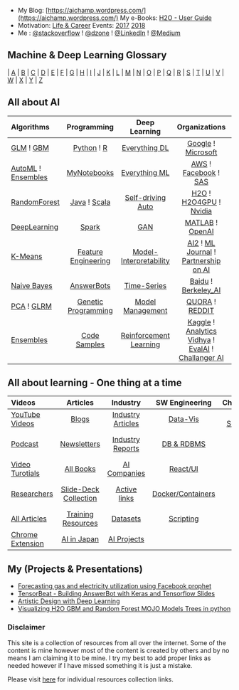  - My Blog: [https://aichamp.wordpress.com/](https://aichamp.wordpress.com/)  My e-Books: [H2O - User Guide](https://github.com/Avkash/mldl/blob/master/orgs/h2o/guide/README.md)
 - Motivation: [Life & Career](https://github.com/Avkash/mldl/blob/master/pages/motivational.md)  Events: [2017](https://github.com/Avkash/mldl/blob/master/dllibs/master_events.md) [2018](https://github.com/Avkash/mldl/blob/master/dllibs/master_events.md)
 - Me : [@stackoverflow](https://stackoverflow.com/users/1325423/avkashchauhan) ! [@dzone](https://dzone.com/users/1425729/Avkash.html) ! [@LinkedIn](https://www.linkedin.com/in/avkashchauhan/) ! [@Medium](https://medium.com/@avkashchauhan)

## Machine & Deep Learning Glossary ##
| [A](https://github.com/Avkash/mldl/blob/master/glossary/def_a.md) | [B](https://github.com/Avkash/mldl/blob/master/glossary/def_b.md) | [C](https://github.com/Avkash/mldl/blob/master/glossary/def_c.md) | [D](https://github.com/Avkash/mldl/blob/master/glossary/def_d.md) | [E](https://github.com/Avkash/mldl/blob/master/glossary/def_e.md) | [F](https://github.com/Avkash/mldl/blob/master/glossary/def_f.md) | [G](https://github.com/Avkash/mldl/blob/master/glossary/def_g.md) | [H](https://github.com/Avkash/mldl/blob/master/glossary/def_h.md) | [I](https://github.com/Avkash/mldl/blob/master/glossary/def_i.md) | [J](https://github.com/Avkash/mldl/blob/master/glossary/def_j.md) | [K](https://github.com/Avkash/mldl/blob/master/glossary/def_k.md) | [L](https://github.com/Avkash/mldl/blob/master/glossary/def_l.md) | [M](https://github.com/Avkash/mldl/blob/master/glossary/def_m.md) | [N](https://github.com/Avkash/mldl/blob/master/glossary/def_n.md) | [O](https://github.com/Avkash/mldl/blob/master/glossary/def_o.md) | [P](https://github.com/Avkash/mldl/blob/master/glossary/def_p.md) | [Q](https://github.com/Avkash/mldl/blob/master/glossary/def_q.md) | [R](https://github.com/Avkash/mldl/blob/master/glossary/def_r.md) | [S](https://github.com/Avkash/mldl/blob/master/glossary/def_s.md) | [T](https://github.com/Avkash/mldl/blob/master/glossary/def_t.md) | [U](https://github.com/Avkash/mldl/blob/master/glossary/def_u.md) | [V](https://github.com/Avkash/mldl/blob/master/glossary/def_v.md) | [W](https://github.com/Avkash/mldl/blob/master/glossary/def_w.md) | [X](https://github.com/Avkash/mldl/blob/master/glossary/def_x.md) | [Y](https://github.com/Avkash/mldl/blob/master/glossary/def_y.md) | [Z](https://github.com/Avkash/mldl/blob/master/glossary/def_z.md)

## All about AI ##

| Algorithms    |     Programming    |  Deep Learning      |    Organizations    |   Burning HOT AI    |
|:------------- |:------------------:|:-------------------:|:-------------------:| -------------------:|
|[GLM](https://github.com/Avkash/mldl/blob/master/algos/algo_glm.md) ! [GBM](https://github.com/Avkash/mldl/blob/master/algos/algo_gbm.md)    |[Python](https://github.com/Avkash/mldl/blob/master/pages/master_python.md) ! [R](https://github.com/Avkash/mldl/blob/master/dllibs/master_r.md) |[Everything DL](https://github.com/Avkash/mldl/blob/master/master_dl.md)    |[Google](https://github.com/Avkash/mldl/blob/master/orgs/google/README.md) ! [Microsoft](https://github.com/Avkash/mldl/blob/master/orgs/microsoft/README.md)   | [Github - Top10](https://github.com/search?o=desc&q=Machine+Learning&s=stars&type=Repositories&utf8=%E2%9C%93)  |
|[AutoML](https://github.com/Avkash/mldl/blob/master/master_automl.md) ! [Ensembles](https://github.com/Avkash/mldl/blob/master/pages/ensembles.md)  | [MyNotebooks](https://github.com/Avkash/mldl/blob/master/notebook/README.md)   |[Everything ML](https://github.com/Avkash/mldl/blob/master/master_ml.md)   |[AWS](https://github.com/Avkash/mldl/blob/master/orgs/aws/README.md) ! [Facebook](https://github.com/Avkash/mldl/blob/master/orgs/facebook/README.md) ! [SAS](https://github.com/Avkash/mldl/blob/master/orgs/sas.md)|[KDNuggets- Top10](http://www.kdnuggets.com/2015/12/top-10-machine-learning-github.html)  |
|[RandomForest](https://github.com/Avkash/mldl/blob/master/algos/algo_drf.md)    |[Java](https://github.com/Avkash/mldl/blob/master/dllibs/master_java.md) ! [Scala](https://github.com/Avkash/mldl/blob/master/pages/master_scala.md) |[Self-driving Auto](https://github.com/Avkash/mldl/blob/master/driverless/README.md)   |[H2O](https://github.com/Avkash/mldl/blob/master/orgs/h2o/README.md) ! [H2O4GPU](https://github.com/Avkash/mldl/blob/master/orgs/h2o/h2o4gpu_home.md) ! [Nvidia](https://github.com/Avkash/mldl/blob/master/orgs/nvidia/README.md)|[Awesome-DeepLearning](https://github.com/ChristosChristofidis/awesome-deep-learning)  |
|[DeepLearning](https://github.com/Avkash/mldl/blob/master/algos/algo_dl.md)    |[Spark](https://github.com/Avkash/mldl/blob/master/pages/master_spark.md)  |[GAN](https://github.com/Avkash/mldl/blob/master/pages/mater_gan.md)   |[MATLAB](https://github.com/Avkash/mldl/blob/master/orgs/matlab_mathworks.md) ! [OpenAI](https://openai.com/research/)  |[Dive Into ML](https://github.com/hangtwenty/dive-into-machine-learning) |
|[K-Means](https://github.com/Avkash/mldl/blob/master/algos/algo_kmeans.md)    |[Feature Engineering](https://github.com/Avkash/mldl/blob/master/pages/master_feature_engineering.md)   |[Model-Interpretability](https://github.com/Avkash/mldl/blob/master/ml_interpretability.md)   |[AI2](http://allenai.org/) ! [ML Journal](http://www.jmlr.org/) ! [Partnership on AI](https://www.partnershiponai.org/)  |[MLAlgorithms](https://github.com/rushter/MLAlgorithms/tree/master/examples)   |
|[Naive Bayes](https://github.com/Avkash/mldl/blob/master/algos/algo_nb.md)    |[AnswerBots](https://github.com/Avkash/mldl/blob/master/pages/master_answerbot.md)   |[Time-Series](https://github.com/Avkash/mldl/blob/master/dllibs/timeseries.md)    |[Baidu](http://research.baidu.com/) ! [Berkeley_AI](http://bair.berkeley.edu/blog/)    | [ML for SE/DEV](https://github.com/ZuzooVn/machine-learning-for-software-engineers)   |
|[PCA](https://github.com/Avkash/mldl/blob/master/algos/algo_pca.md) ! [GLRM](https://github.com/Avkash/mldl/blob/master/algos/algo_glrm.md)    |[Genetic Programming](https://github.com/Avkash/mldl/blob/master/dllibs/master_ga.md) |[Model Management](https://github.com/Avkash/mldl/blob/master/pages/master_model_mgmt.md)   |[QUORA](https://github.com/Avkash/mldl/blob/master/orgs/quora_ai.md) ! [REDDIT](https://github.com/Avkash/mldl/blob/master/orgs/reddit_ai.md) |[ML from Scratch](https://github.com/eriklindernoren/ML-From-Scratch) |
|[Ensembles](https://github.com/Avkash/mldl/blob/master/algos/algo_ensembles.md)    |[Code Samples](https://github.com/Avkash/mldl/blob/master/code/README.md) |[Reinforcement Learning](https://github.com/Avkash/mldl/blob/master/pages/rl_all.md)   |[Kaggle](https://github.com/Avkash/mldl/blob/master/kaggle/master_kaggle.md) ! [Analytics Vidhya](https://www.analyticsvidhya.com/) ! [EvalAI](https://evalai.cloudcv.org/) ! [Challanger AI](https://challenger.ai/?lan=en) |[Cheatsheet - AI](https://github.com/kailashahirwar/cheatsheets-ai)|


## All about learning - One thing at a time ##

| Videos        | Articles           |        Industry     | SW Engineering |      Cheatsheets    |
|:------------- |:------------------:|:-------------------:|:--------------:| -------------------:|
| [YouTube Videos](https://github.com/Avkash/mldl/blob/master/dllibs/master_videos.md) | [Blogs](https://github.com/Avkash/mldl/blob/master/dllibs/master_blogs.md)          | [Industry Articles](https://github.com/Avkash/mldl/blob/master/pages/docs/articles/README.md) | [Data-Vis](https://github.com/Avkash/mldl/blob/master/pages/master_datavis.md) | [Keras](https://github.com/Avkash/mldl/blob/master/pages/refcards-keras.md) ! [Scikit-learn](https://github.com/Avkash/mldl/blob/master/pages/refcards-scikit-learn.md) |
| [Podcast](https://github.com/Avkash/mldl/blob/master/dllibs/master_videos.md)        | [Newsletters](https://github.com/Avkash/mldl/blob/master/dllibs/master_blogs.md)  | [Industry Reports](https://github.com/Avkash/mldl/blob/master/pages/docs/industry/README.md) |[DB & RDBMS](https://github.com/Avkash/mldl/blob/master/code/db_programming.md)  | [Neural Networks Zoo](https://github.com/Avkash/mldl/blob/master/pages/refcards-nn-zoo.md) |
| [Video Turotials](https://github.com/Avkash/mldl/blob/master/dllibs/master_videos.md)| [All Books](https://github.com/Avkash/mldl/blob/master/pages/docs/books/README.md) | [AI Companies](https://github.com/Avkash/mldl/blob/master/dllibs/enterprise_ai.md) |[React/UI](https://github.com/Avkash/mldl/blob/master/pages/react_css.md)  | [ggplot](https://github.com/Avkash/mldl/blob/master/pages/refcards-ggplot.md) ! [Matplotlib](https://github.com/Avkash/mldl/blob/master/pages/refcards-matplotlib.md)  |
| [Researchers](https://github.com/Avkash/mldl/blob/master/dllibs/master_personals.md) | [Slide-Deck Collection](https://github.com/Avkash/mldl/blob/master/pages/docs/slidedecks/README.md) | [Active links](https://github.com/Avkash/mldl/blob/master/pages/activelinks.md) |[Docker/Containers](https://github.com/Avkash/mldl/blob/master/pages/containers_all.md) |  [Pandas](https://github.com/Avkash/mldl/blob/master/pages/refcards-pandas.md) ! [numpy](https://github.com/Avkash/mldl/blob/master/pages/refcards-numpy.md) ! [Scipy](https://github.com/Avkash/mldl/blob/master/pages/refcards-scipy.md) |
|[All Articles](https://github.com/Avkash/mldl/blob/master/pages/all_articles.md)|[Training Resources](https://github.com/Avkash/mldl/blob/master/pages/master_training.md)|[Datasets](https://github.com/Avkash/mldl/blob/master/pages/master_datasets.md)|[Scripting](https://github.com/Avkash/mldl/blob/master/code/linux/README.md)|[NLP](https://github.com/Avkash/mldl/blob/master/dllibs/master_nlp.md)|
|[Chrome Extension](https://github.com/Avkash/mldl/blob/master/pages/chrome_ext.md) |[AI in Japan](https://github.com/Avkash/mldl/blob/master/orgs/japan/README.md) |[AI Projects](https://github.com/Avkash/mldl/blob/master/myprojects/ai_projects.md) | | |

## My (Projects & Presentations) ##
 - [Forecasting gas and electricity utilization using Facebook prophet](https://github.com/Avkash/mldl/blob/master/pages/forecasting-prophet.md)
 - [TensorBeat - Building AnswerBot with Keras and Tensorflow Slides](https://github.com/Avkash/mldl/tree/master/tensorbeat-answerbot)
 - [Artistic Design with Deep Learning](https://github.com/Avkash/mldl/blob/master/pages/master_art.md)
 - [Visualizing H2O GBM and Random Forest MOJO Models Trees in python](https://github.com/Avkash/mldl/tree/master/myprojects/h2o_mojo_tree_visualization)
     
### Disclaimer ###
This site is a collection of resources from all over the internet. Some of the content is mine however most of the content is created by others and by no means I am claiming it to be mine. I try my best to add proper links as needed however if I have missed something it is just a mistake. 

Please visit [here](https://github.com/Avkash/mldl/blob/master/pages/individual-res.md) for individual resources collection links. 
  
  
